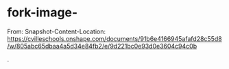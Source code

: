 # fork-image-
From: <Saved by Blink>
Snapshot-Content-Location: https://cvilleschools.onshape.com/documents/91b6e4166945afafd28c55d8/w/805abc65dbaa4a5d34e84fb2/e/9d221bc0e93d0e3604c94c0b




.
